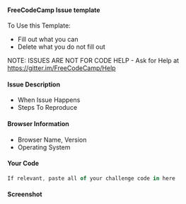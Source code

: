 #### FreeCodeCamp Issue template
To Use this Template:
* Fill out what you can
* Delete what you do not fill out

NOTE: ISSUES ARE NOT FOR CODE HELP - Ask for Help at https://gitter.im/FreeCodeCamp/Help

#### Issue Description
* When Issue Happens
* Steps To Reproduce

#### Browser Information
* Browser Name, Version
* Operating System

#### Your Code

```js
If relevant, paste all of your challenge code in here
```

#### Screenshot
